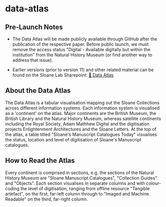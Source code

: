 # data-atlas

## Pre-Launch Notes

* The Data Atlas will be made publicly available through GitHub after the publication of the respective paper. Before public launch, we must remove the access status "Digital - Available digitally but within the institution" from the Natural History Museum (or find another way to address that issue).

* Earlier versions (prior to version 11) and other related material can be found on the Sloane Lab Sharepoint: [📁 Data Atlas](https://liveuclac.sharepoint.com/:f:/r/sites/SloaneLab/Shared%20Documents/General/Work%20packages%20(participatory%20%26%20technical)/Technical%20Work%20Packages/Data%20Atlas?csf=1&web=1&e=Qcve21)

## About the Data Atlas

The Data Atlas is a tabular visualisation mapping out the Sloane Collections across different information systems. Each information system is visualised as a 'continent' on the atlas. Major continents are the British Museum, the British Library and the Natural History Museum, whereas satellite continents including the Royal Society, Adam Mathhew Digital and the digitisation projects Enlightenment Architectures and the Sloane Letters. At the top of the atlas, a table titled "Sloane's Manuscript Catalogues Today" visualises the status, location and level of digitisation of Sloane's Manuscript catalogues.

## How to Read the Atlas

Every continent is comprised in sections, e.g. the sections of the Natural History Museum are "Sloane Manuscript Catalogues", "Collection Guides" and "Objects". Each section visualises in separate columns and with colour-coding the level of digitisation, ranging from offline resource "Tangible artefact", on the first, far-left column through to "Imaged  and Machine Readable" on the third, far-right column.
